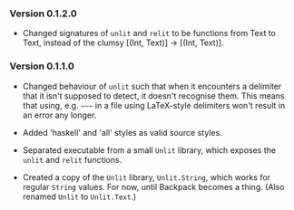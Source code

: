 ### Version 0.1.2.0

 - Changed signatures of `unlit` and `relit` to be functions from Text
   to Text, instead of the clumsy [(Int, Text)] -> [(Int, Text)].


### Version 0.1.1.0

 - Changed behaviour of `unlit` such that when it encounters a
   delimiter that it isn't supposed to detect, it doesn't recognise
   them.
   This means that using, e.g. `~~~` in a file using LaTeX-style
   delimiters won't result in an error any longer.

 - Added 'haskell' and 'all' styles as valid source styles.

 - Separated executable from a small `Unlit` library, which exposes
   the `unlit` and `relit` functions.

 - Created a copy of the `Unlit` library, `Unlit.String`, which works
   for regular `String` values. For now, until Backpack becomes a
   thing. (Also renamed `Unlit` to `Unlit.Text`.)
